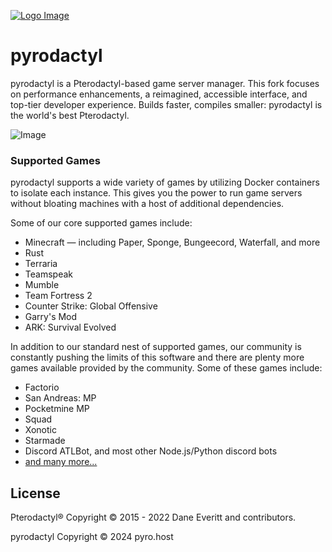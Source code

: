 [![Logo Image](https://i.imgur.com/2xOhNEM.png)](https://panel.pyro.host)

# pyrodactyl

pyrodactyl is a Pterodactyl-based game server manager. This fork focuses on performance enhancements, a reimagined, accessible interface, and top-tier developer experience. Builds faster, compiles smaller: pyrodactyl is the world's best Pterodactyl.

![Image](https://i.imgur.com/NumbCKt.png)

### Supported Games

pyrodactyl supports a wide variety of games by utilizing Docker containers to isolate each instance. This gives
you the power to run game servers without bloating machines with a host of additional dependencies.

Some of our core supported games include:

-   Minecraft — including Paper, Sponge, Bungeecord, Waterfall, and more
-   Rust
-   Terraria
-   Teamspeak
-   Mumble
-   Team Fortress 2
-   Counter Strike: Global Offensive
-   Garry's Mod
-   ARK: Survival Evolved

In addition to our standard nest of supported games, our community is constantly pushing the limits of this software
and there are plenty more games available provided by the community. Some of these games include:

-   Factorio
-   San Andreas: MP
-   Pocketmine MP
-   Squad
-   Xonotic
-   Starmade
-   Discord ATLBot, and most other Node.js/Python discord bots
-   [and many more...](https://github.com/parkervcp/eggs)

## License

Pterodactyl® Copyright © 2015 - 2022 Dane Everitt and contributors.

pyrodactyl Copyright © 2024 pyro.host
